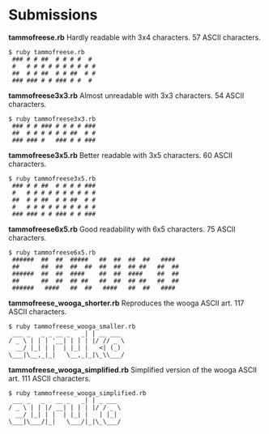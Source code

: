 # Submissions


**tammofreese.rb** Hardly readable with 3x4 characters. 57 ASCII characters.

	$ ruby tammofreese.rb 
	 ### # # ##  # # # #  # 
	 #   # # # # # # # # # #
	 ##  # # ##  # # ##  # #
	 ### ### # # ### # #  #

**tammofreese3x3.rb** Almost unreadable with 3x3 characters. 54 ASCII characters.

	$ ruby tammofreese3x3.rb 
	 ### # # ### # # # # ###
	 ##  # # # # # # ##  # #
	 ### ### #   ### # # ###

**tammofreese3x5.rb** Better readable with 3x5 characters. 60 ASCII characters.

	$ ruby tammofreese3x5.rb 
	 ### # # ##  # # # # ###
	 #   # # # # # # # # # #
	 ##  # # ##  # # ##  # #
	 #   # # # # # # # # # #
	 ### ### # # ### # # ###

**tammofreese6x5.rb** Good readability with 6x5 characters. 75 ASCII characters.

	$ ruby tammofreese6x5.rb 
	 ######  ##  ##  #####   ##  ##  ##  ##   ####  
	 ##      ##  ##  ##  ##  ##  ##  ## ##   ##  ## 
	 ######  ##  ##  ####    ##  ##  ####    ##  ## 
	 ##      ##  ##  ## ##   ##  ##  ## ##   ##  ## 
	 ######   ####   ##  ##   ####   ##  ##   ####  

**tammofreese_wooga_shorter.rb** Reproduces the wooga ASCII art. 117 ASCII characters.

	$ ruby tammofreese_wooga_smaller.rb 
	 ___ _   _ _ __ _   _| | __ ___
	/ _ \ | | | '__| | | | |/ // _ \
	  __/ |_| | |  | |_| |   <| (_)
	\___|\__,_|_|   \__,_|_|\_\\___/

**tammofreese_wooga_simplified.rb** Simplified version of the wooga ASCII art. 111 ASCII characters.

	$ ruby tammofreese_wooga_simplified.rb 
	 ___ _   _   __ _   _| | _ ___ 
	/ _ \ | | |/ __| | | | |/ / _ \
	  __/ |_| | |  | |_| |   | |_| 
	\___|\___/|_|   \___/|_|\_\___/
    
